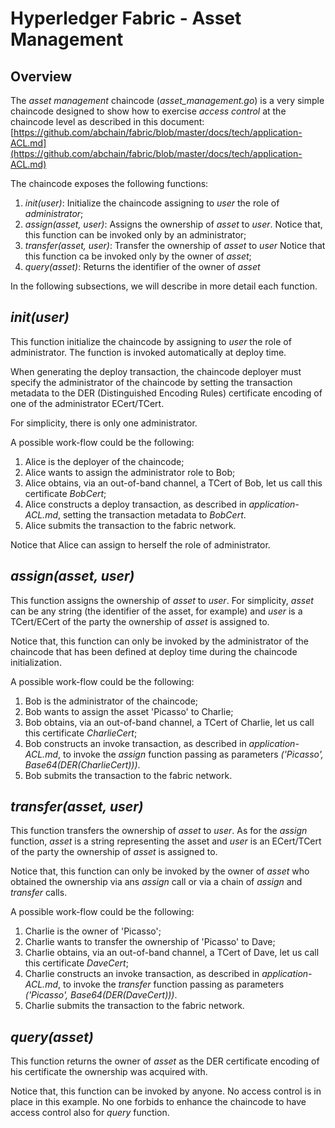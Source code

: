 # Hyperledger Fabric - Asset Management

## Overview

The *asset management* chaincode (*asset_management.go*) is a very simple chaincode designed to show how to exercise *access control* at the chaincode level as described in this document: [https://github.com/abchain/fabric/blob/master/docs/tech/application-ACL.md](https://github.com/abchain/fabric/blob/master/docs/tech/application-ACL.md)

The chaincode exposes the following functions:

1. *init(user)*: Initialize the chaincode assigning to *user* the role of *administrator*;
2. *assign(asset, user)*: Assigns the ownership of *asset* to *user*. 
Notice that, this function can be invoked only by an administrator;
3. *transfer(asset, user)*: Transfer the ownership of *asset* to *user*
Notice that this function ca be invoked only by the owner of *asset*;
4. *query(asset)*: Returns the identifier of the owner of *asset*

In the following subsections, we will describe in more detail each function.

## *init(user)*

This function initialize the chaincode by assigning to *user* the role of administrator. The function is invoked automatically at deploy time.

When generating the deploy transaction, the chaincode deployer must specify the administrator of the chaincode by setting the transaction metadata to 
the DER (Distinguished Encoding Rules) certificate encoding of one of the administrator ECert/TCert. 

For simplicity, there is only one administrator.

A possible work-flow could be the following:

1. Alice is the deployer of the chaincode;
2. Alice wants to assign the administrator role to Bob;
3. Alice obtains, via an out-of-band channel, a TCert of Bob, let us call this certificate *BobCert*;
4. Alice constructs a deploy transaction, as described in *application-ACL.md*,  setting the transaction metadata to *BobCert*.
5. Alice submits the transaction to the fabric network.

Notice that Alice can assign to herself the role of administrator.

## *assign(asset, user)*

This function assigns the ownership of *asset* to *user*. For simplicity, *asset* can be any string (the identifier of the asset, for example) and *user* is a TCert/ECert of the party the ownership of *asset* is assigned to.

Notice that, this function can only be invoked by the administrator of the chaincode that has been defined at deploy time during the chaincode initialization.

A possible work-flow could be the following:

1. Bob is the administrator of the chaincode;
2. Bob wants to assign the asset 'Picasso' to Charlie;
3. Bob obtains, via an out-of-band channel, a TCert of Charlie, let us call this certificate *CharlieCert*;
4. Bob constructs an invoke transaction, as described in *application-ACL.md*, to invoke the *assign* function passing as parameters *('Picasso', Base64(DER(CharlieCert)))*. 
5. Bob submits the transaction to the fabric network.

## *transfer(asset, user)*

This function transfers the ownership of *asset* to *user*. As for the *assign* function, *asset* is a string representing the asset and *user* is an ECert/TCert of the party the ownership of *asset* is assigned to.

Notice that, this function can only be invoked by the owner of *asset* who obtained the ownership via ans *assign* call or via a chain of *assign* and *transfer* calls.

A possible work-flow could be the following:

1. Charlie is the owner of 'Picasso';
2. Charlie wants to transfer the ownership of 'Picasso' to Dave;
3. Charlie obtains, via an out-of-band channel, a TCert of Dave, let us call this certificate *DaveCert*;
4. Charlie constructs an invoke transaction, as described in *application-ACL.md*, to invoke the *transfer* function passing as parameters *('Picasso', Base64(DER(DaveCert)))*. 
5. Charlie submits the transaction to the fabric network.

## *query(asset)*

This function returns the owner of *asset* as the DER certificate encoding of his certificate the ownership was acquired with.

Notice that, this function can be invoked by anyone. No access control is in place in this example. No one forbids to enhance the chaincode to have access control also for *query* function.